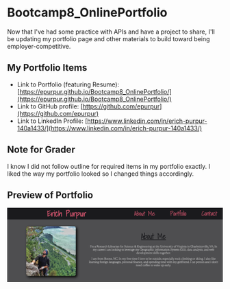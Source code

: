 # Bootcamp8_OnlinePortfolio

Now that I've had some practice with APIs and have a project to share, I'll be updating my portfolio page and other materials to build toward being employer-competitive.

## My Portfolio Items

* Link to Portfolio (featuring Resume): [https://epurpur.github.io/Bootcamp8_OnlinePortfolio/](https://epurpur.github.io/Bootcamp8_OnlinePortfolio/)
* Link to GitHub profile: [https://github.com/epurpur](https://github.com/epurpur)
* Link to LinkedIn Profile: [https://www.linkedin.com/in/erich-purpur-140a1433/](https://www.linkedin.com/in/erich-purpur-140a1433/)


## Note for Grader
I know I did not follow outline for required items in my portfolio exactly. I liked the way my portfolio looked so I changed things accordingly.

## Preview of Portfolio

![](./assets/images/screenshot.png)

